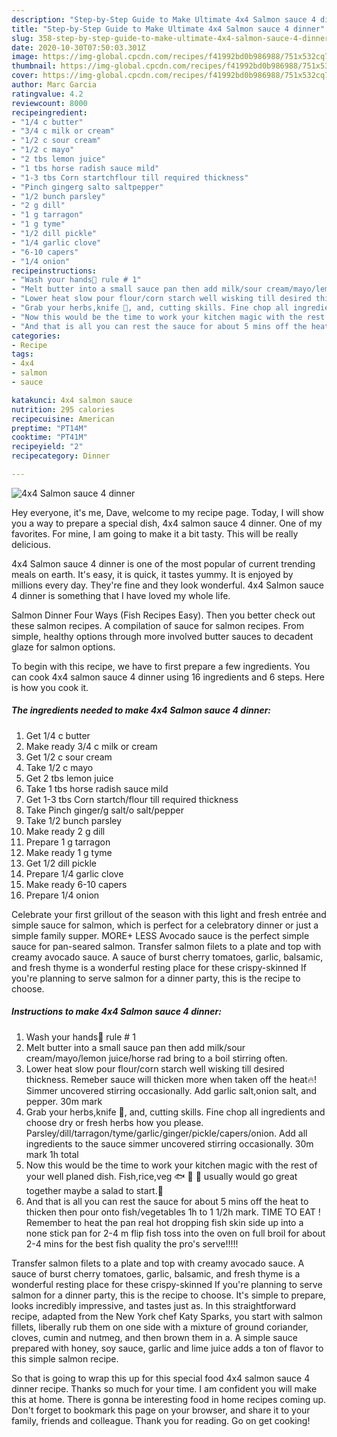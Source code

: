 ```yaml
---
description: "Step-by-Step Guide to Make Ultimate 4x4 Salmon sauce 4 dinner"
title: "Step-by-Step Guide to Make Ultimate 4x4 Salmon sauce 4 dinner"
slug: 358-step-by-step-guide-to-make-ultimate-4x4-salmon-sauce-4-dinner
date: 2020-10-30T07:50:03.301Z
image: https://img-global.cpcdn.com/recipes/f41992bd0b986988/751x532cq70/4x4-salmon-sauce-4-dinner-recipe-main-photo.jpg
thumbnail: https://img-global.cpcdn.com/recipes/f41992bd0b986988/751x532cq70/4x4-salmon-sauce-4-dinner-recipe-main-photo.jpg
cover: https://img-global.cpcdn.com/recipes/f41992bd0b986988/751x532cq70/4x4-salmon-sauce-4-dinner-recipe-main-photo.jpg
author: Marc Garcia
ratingvalue: 4.2
reviewcount: 8000
recipeingredient:
- "1/4 c butter"
- "3/4 c milk or cream"
- "1/2 c sour cream"
- "1/2 c mayo"
- "2 tbs lemon juice"
- "1 tbs horse radish sauce mild"
- "1-3 tbs Corn startchflour till required thickness"
- "Pinch gingerg salto saltpepper"
- "1/2 bunch parsley"
- "2 g dill"
- "1 g tarragon"
- "1 g tyme"
- "1/2 dill pickle"
- "1/4 garlic clove"
- "6-10 capers"
- "1/4 onion"
recipeinstructions:
- "Wash your hands🙌 rule # 1"
- "Melt butter into a small sauce pan then add milk/sour cream/mayo/lemon juice/horse rad bring to a boil stirring often."
- "Lower heat slow pour flour/corn starch well wisking till desired thickness. Remeber sauce will thicken more when taken off the heat🔥! Simmer uncovered stirring occasionally. Add garlic salt,onion salt, and pepper. 30m mark"
- "Grab your herbs,knife 🔪, and, cutting skills. Fine chop all ingredients and choose dry or fresh herbs how you please. Parsley/dill/tarragon/tyme/garlic/ginger/pickle/capers/onion. Add all ingredients to the sauce simmer uncovered stirring occasionally. 30m mark 1h total"
- "Now this would be the time to work your kitchen magic with the rest of your well planed dish. Fish,rice,veg 🐟 🍚 🌽 usually would go great together maybe a salad to start.🍲"
- "And that is all you can rest the sauce for about 5 mins off the heat to thicken then pour onto fish/vegetables 1h to 1 1/2h mark. TIME TO EAT ! Remember to heat the pan real hot dropping fish skin side up into a none stick pan for 2-4 m flip fish toss into the oven on full broil for about 2-4 mins for the best fish quality the pro&#39;s serve!!!!!"
categories:
- Recipe
tags:
- 4x4
- salmon
- sauce

katakunci: 4x4 salmon sauce 
nutrition: 295 calories
recipecuisine: American
preptime: "PT14M"
cooktime: "PT41M"
recipeyield: "2"
recipecategory: Dinner

---
```



![4x4 Salmon sauce 4 dinner](https://img-global.cpcdn.com/recipes/f41992bd0b986988/751x532cq70/4x4-salmon-sauce-4-dinner-recipe-main-photo.jpg)

Hey everyone, it's me, Dave, welcome to my recipe page. Today, I will show you a way to prepare a special dish, 4x4 salmon sauce 4 dinner. One of my favorites. For mine, I am going to make it a bit tasty. This will be really delicious.

4x4 Salmon sauce 4 dinner is one of the most popular of current trending meals on earth. It's easy, it is quick, it tastes yummy. It is enjoyed by millions every day. They're fine and they look wonderful. 4x4 Salmon sauce 4 dinner is something that I have loved my whole life.

Salmon Dinner Four Ways (Fish Recipes Easy). Then you better check out these salmon recipes. A compilation of sauce for salmon recipes. From simple, healthy options through more involved butter sauces to decadent glaze for salmon options.


To begin with this recipe, we have to first prepare a few ingredients. You can cook 4x4 salmon sauce 4 dinner using 16 ingredients and 6 steps. Here is how you cook it.

<!--inarticleads1-->

##### The ingredients needed to make 4x4 Salmon sauce 4 dinner:

1. Get 1/4 c butter
1. Make ready 3/4 c milk or cream
1. Get 1/2 c sour cream
1. Take 1/2 c mayo
1. Get 2 tbs lemon juice
1. Take 1 tbs horse radish sauce mild
1. Get 1-3 tbs Corn startch/flour till required thickness
1. Take Pinch ginger/g salt/o salt/pepper
1. Take 1/2 bunch parsley
1. Make ready 2 g dill
1. Prepare 1 g tarragon
1. Make ready 1 g tyme
1. Get 1/2 dill pickle
1. Prepare 1/4 garlic clove
1. Make ready 6-10 capers
1. Prepare 1/4 onion


Celebrate your first grillout of the season with this light and fresh entrée and simple sauce for salmon, which is perfect for a celebratory dinner or just a simple family supper. MORE+ LESS Avocado sauce is the perfect simple sauce for pan-seared salmon. Transfer salmon filets to a plate and top with creamy avocado sauce. A sauce of burst cherry tomatoes, garlic, balsamic, and fresh thyme is a wonderful resting place for these crispy-skinned If you&#39;re planning to serve salmon for a dinner party, this is the recipe to choose. 

<!--inarticleads2-->

##### Instructions to make 4x4 Salmon sauce 4 dinner:

1. Wash your hands🙌 rule # 1
1. Melt butter into a small sauce pan then add milk/sour cream/mayo/lemon juice/horse rad bring to a boil stirring often.
1. Lower heat slow pour flour/corn starch well wisking till desired thickness. Remeber sauce will thicken more when taken off the heat🔥! Simmer uncovered stirring occasionally. Add garlic salt,onion salt, and pepper. 30m mark
1. Grab your herbs,knife 🔪, and, cutting skills. Fine chop all ingredients and choose dry or fresh herbs how you please. Parsley/dill/tarragon/tyme/garlic/ginger/pickle/capers/onion. Add all ingredients to the sauce simmer uncovered stirring occasionally. 30m mark 1h total
1. Now this would be the time to work your kitchen magic with the rest of your well planed dish. Fish,rice,veg 🐟 🍚 🌽 usually would go great together maybe a salad to start.🍲
1. And that is all you can rest the sauce for about 5 mins off the heat to thicken then pour onto fish/vegetables 1h to 1 1/2h mark. TIME TO EAT ! Remember to heat the pan real hot dropping fish skin side up into a none stick pan for 2-4 m flip fish toss into the oven on full broil for about 2-4 mins for the best fish quality the pro&#39;s serve!!!!!


Transfer salmon filets to a plate and top with creamy avocado sauce. A sauce of burst cherry tomatoes, garlic, balsamic, and fresh thyme is a wonderful resting place for these crispy-skinned If you&#39;re planning to serve salmon for a dinner party, this is the recipe to choose. It&#39;s simple to prepare, looks incredibly impressive, and tastes just as. In this straightforward recipe, adapted from the New York chef Katy Sparks, you start with salmon fillets, liberally rub them on one side with a mixture of ground coriander, cloves, cumin and nutmeg, and then brown them in a. A simple sauce prepared with honey, soy sauce, garlic and lime juice adds a ton of flavor to this simple salmon recipe. 

So that is going to wrap this up for this special food 4x4 salmon sauce 4 dinner recipe. Thanks so much for your time. I am confident you will make this at home. There is gonna be interesting food in home recipes coming up. Don't forget to bookmark this page on your browser, and share it to your family, friends and colleague. Thank you for reading. Go on get cooking!
